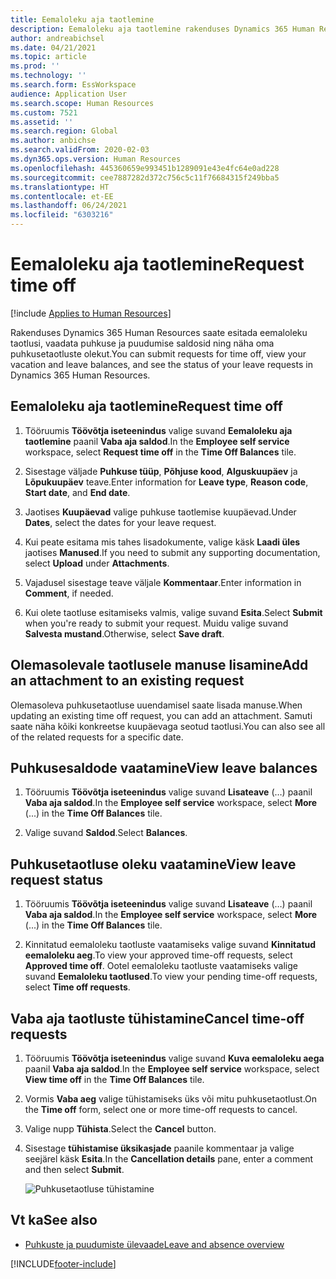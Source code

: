 ```yaml
---
title: Eemaloleku aja taotlemine
description: Eemaloleku aja taotlemine rakenduses Dynamics 365 Human Resources.
author: andreabichsel
ms.date: 04/21/2021
ms.topic: article
ms.prod: ''
ms.technology: ''
ms.search.form: EssWorkspace
audience: Application User
ms.search.scope: Human Resources
ms.custom: 7521
ms.assetid: ''
ms.search.region: Global
ms.author: anbichse
ms.search.validFrom: 2020-02-03
ms.dyn365.ops.version: Human Resources
ms.openlocfilehash: 445360659e993451b1289091e43e4fc64e0ad228
ms.sourcegitcommit: cee7887282d372c756c5c11f76684315f249bba5
ms.translationtype: HT
ms.contentlocale: et-EE
ms.lasthandoff: 06/24/2021
ms.locfileid: "6303216"
---
```

# <a name="request-time-off"></a><span data-ttu-id="da839-103">Eemaloleku aja taotlemine</span><span class="sxs-lookup"><span data-stu-id="da839-103">Request time off</span></span>

[!include [Applies to Human Resources](../includes/applies-to-hr.md)]

<span data-ttu-id="da839-104">Rakenduses Dynamics 365 Human Resources saate esitada eemaloleku taotlusi, vaadata puhkuse ja puudumise saldosid ning näha oma puhkusetaotluste olekut.</span><span class="sxs-lookup"><span data-stu-id="da839-104">You can submit requests for time off, view your vacation and leave balances, and see the status of your leave requests in Dynamics 365 Human Resources.</span></span>

## <a name="request-time-off"></a><span data-ttu-id="da839-105">Eemaloleku aja taotlemine</span><span class="sxs-lookup"><span data-stu-id="da839-105">Request time off</span></span>

1. <span data-ttu-id="da839-106">Tööruumis **Töövõtja iseteenindus** valige suvand **Eemaloleku aja taotlemine** paanil **Vaba aja saldod**.</span><span class="sxs-lookup"><span data-stu-id="da839-106">In the **Employee self service** workspace, select **Request time off** in the **Time Off Balances** tile.</span></span>

2. <span data-ttu-id="da839-107">Sisestage väljade **Puhkuse tüüp**, **Põhjuse kood**, **Alguskuupäev** ja **Lõpukuupäev** teave.</span><span class="sxs-lookup"><span data-stu-id="da839-107">Enter information for **Leave type**, **Reason code**, **Start date**, and **End date**.</span></span>

3. <span data-ttu-id="da839-108">Jaotises **Kuupäevad** valige puhkuse taotlemise kuupäevad.</span><span class="sxs-lookup"><span data-stu-id="da839-108">Under **Dates**, select the dates for your leave request.</span></span>

4. <span data-ttu-id="da839-109">Kui peate esitama mis tahes lisadokumente, valige käsk **Laadi üles** jaotises **Manused**.</span><span class="sxs-lookup"><span data-stu-id="da839-109">If you need to submit any supporting documentation, select **Upload** under **Attachments**.</span></span>

5. <span data-ttu-id="da839-110">Vajadusel sisestage teave väljale **Kommentaar**.</span><span class="sxs-lookup"><span data-stu-id="da839-110">Enter information in **Comment**, if needed.</span></span>

6. <span data-ttu-id="da839-111">Kui olete taotluse esitamiseks valmis, valige suvand **Esita**.</span><span class="sxs-lookup"><span data-stu-id="da839-111">Select **Submit** when you're ready to submit your request.</span></span> <span data-ttu-id="da839-112">Muidu valige suvand **Salvesta mustand**.</span><span class="sxs-lookup"><span data-stu-id="da839-112">Otherwise, select **Save draft**.</span></span>

## <a name="add-an-attachment-to-an-existing-request"></a><span data-ttu-id="da839-113">Olemasolevale taotlusele manuse lisamine</span><span class="sxs-lookup"><span data-stu-id="da839-113">Add an attachment to an existing request</span></span>

<span data-ttu-id="da839-114">Olemasoleva puhkusetaotluse uuendamisel saate lisada manuse.</span><span class="sxs-lookup"><span data-stu-id="da839-114">When updating an existing time off request, you can add an attachment.</span></span> <span data-ttu-id="da839-115">Samuti saate näha kõiki konkreetse kuupäevaga seotud taotlusi.</span><span class="sxs-lookup"><span data-stu-id="da839-115">You can also see all of the related requests for a specific date.</span></span>

## <a name="view-leave-balances"></a><span data-ttu-id="da839-116">Puhkusesaldode vaatamine</span><span class="sxs-lookup"><span data-stu-id="da839-116">View leave balances</span></span>

1. <span data-ttu-id="da839-117">Tööruumis **Töövõtja iseteenindus** valige suvand **Lisateave** (…) paanil **Vaba aja saldod**.</span><span class="sxs-lookup"><span data-stu-id="da839-117">In the **Employee self service** workspace, select **More** (...) in the **Time Off Balances** tile.</span></span>

2. <span data-ttu-id="da839-118">Valige suvand **Saldod**.</span><span class="sxs-lookup"><span data-stu-id="da839-118">Select **Balances**.</span></span>

## <a name="view-leave-request-status"></a><span data-ttu-id="da839-119">Puhkusetaotluse oleku vaatamine</span><span class="sxs-lookup"><span data-stu-id="da839-119">View leave request status</span></span>

1. <span data-ttu-id="da839-120">Tööruumis **Töövõtja iseteenindus** valige suvand **Lisateave** (…) paanil **Vaba aja saldod**.</span><span class="sxs-lookup"><span data-stu-id="da839-120">In the **Employee self service** workspace, select **More** (...) in the **Time Off Balances** tile.</span></span>

2. <span data-ttu-id="da839-121">Kinnitatud eemaloleku taotluste vaatamiseks valige suvand **Kinnitatud eemaloleku aeg**.</span><span class="sxs-lookup"><span data-stu-id="da839-121">To view your approved time-off requests, select **Approved time off**.</span></span> <span data-ttu-id="da839-122">Ootel eemaloleku taotluste vaatamiseks valige suvand **Eemaloleku taotlused**.</span><span class="sxs-lookup"><span data-stu-id="da839-122">To view your pending time-off requests, select **Time off requests**.</span></span>

## <a name="cancel-time-off-requests"></a><span data-ttu-id="da839-123">Vaba aja taotluste tühistamine</span><span class="sxs-lookup"><span data-stu-id="da839-123">Cancel time-off requests</span></span>

1. <span data-ttu-id="da839-124">Tööruumis **Töövõtja iseteenindus** valige suvand **Kuva eemaloleku aega** paanil **Vaba aja saldod**.</span><span class="sxs-lookup"><span data-stu-id="da839-124">In the **Employee self service** workspace, select **View time off** in the **Time Off Balances** tile.</span></span>

2. <span data-ttu-id="da839-125">Vormis **Vaba aeg** valige tühistamiseks üks või mitu puhkusetaotlust.</span><span class="sxs-lookup"><span data-stu-id="da839-125">On the **Time off** form, select one or more time-off requests to cancel.</span></span>

3. <span data-ttu-id="da839-126">Valige nupp **Tühista**.</span><span class="sxs-lookup"><span data-stu-id="da839-126">Select the **Cancel** button.</span></span>

4. <span data-ttu-id="da839-127">Sisestage **tühistamise üksikasjade** paanile kommentaar ja valige seejärel käsk **Esita**.</span><span class="sxs-lookup"><span data-stu-id="da839-127">In the **Cancellation details** pane, enter a comment and then select **Submit**.</span></span>

   ![Puhkusetaotluse tühistamine](media/hr-leave-and-absence-cancel.png)

## <a name="see-also"></a><span data-ttu-id="da839-129">Vt ka</span><span class="sxs-lookup"><span data-stu-id="da839-129">See also</span></span>

- [<span data-ttu-id="da839-130">Puhkuste ja puudumiste ülevaade</span><span class="sxs-lookup"><span data-stu-id="da839-130">Leave and absence overview</span></span>](hr-leave-and-absence-overview.md)


[!INCLUDE[footer-include](../includes/footer-banner.md)]
